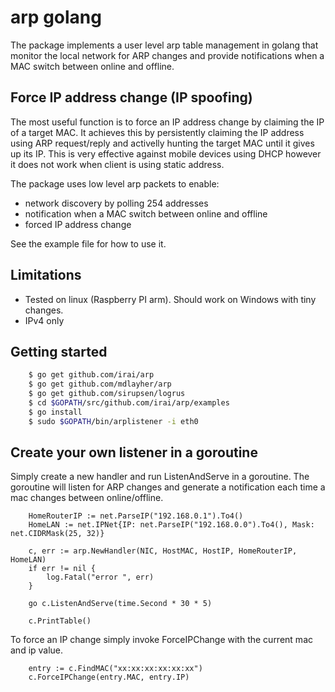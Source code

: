 # arp golang

The package implements a user level arp table management in golang that
monitor the local network for ARP changes and provide notifications
when a MAC switch between online and offline.

## Force IP address change (IP spoofing)
The most useful function is to force an IP address change by claiming
the IP of a target MAC. It achieves this by persistently claiming the 
IP address using ARP request/reply and activelly hunting the target MAC
until it gives up its IP. This is very effective against mobile devices 
using DHCP however it does not work when client is using static address. 


The package uses low level arp packets to enable:
* network discovery by polling 254 addresses 
* notification when a MAC switch between online and offline
* forced IP address change 

See the example file for how to use it.

Limitations
-----------
* Tested on linux (Raspberry PI arm). Should work on Windows with tiny changes.
* IPv4 only


Getting started
---------------
```bash
	$ go get github.com/irai/arp
	$ go get github.com/mdlayher/arp
	$ go get github.com/sirupsen/logrus
	$ cd $GOPATH/src/github.com/irai/arp/examples
	$ go install
	$ sudo $GOPATH/bin/arplistener -i eth0
```

Create your own listener in a goroutine
---------------------------------------
Simply create a new handler and run ListenAndServe in a goroutine. The goroutine will
listen for ARP changes and generate a notification each time a mac changes between online/offline.

```golang
	HomeRouterIP := net.ParseIP("192.168.0.1").To4()
	HomeLAN := net.IPNet{IP: net.ParseIP("192.168.0.0").To4(), Mask: net.CIDRMask(25, 32)}

	c, err := arp.NewHandler(NIC, HostMAC, HostIP, HomeRouterIP, HomeLAN)
	if err != nil {
		log.Fatal("error ", err)
	}

	go c.ListenAndServe(time.Second * 30 * 5)

	c.PrintTable()
```


To force an IP change simply invoke ForceIPChange with the current mac and ip value.
```golang
	entry := c.FindMAC("xx:xx:xx:xx:xx:xx")
	c.ForceIPChange(entry.MAC, entry.IP)
```
